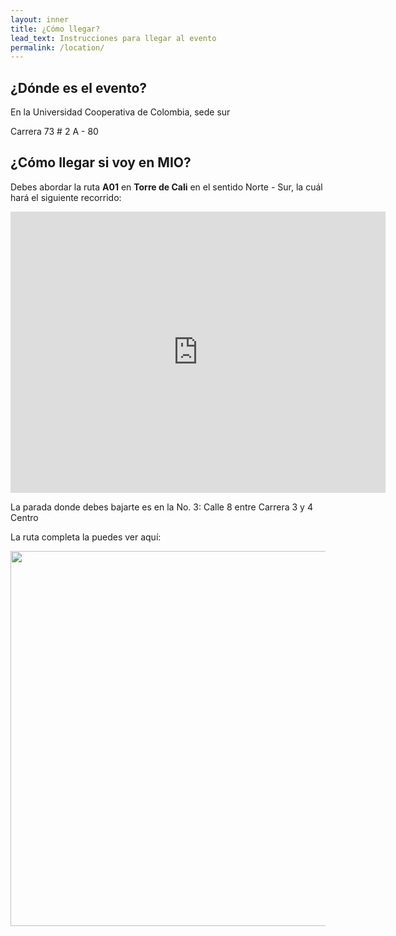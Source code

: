 ```yaml
---
layout: inner
title: ¿Cómo llegar?
lead_text: Instrucciones para llegar al evento
permalink: /location/
---
```


## ¿Dónde es el evento?

En la Universidad Cooperativa de Colombia, sede sur

Carrera 73 # 2 A - 80

## ¿Cómo llegar si voy en MIO?

Debes abordar la ruta **A01** en **Torre de Cali** en el sentido Norte - Sur, la cuál hará el siguiente recorrido:

<iframe src="https://www.google.com/maps/embed?pb=!1m28!1m12!1m3!1d7965.130762870004!2d-76.53737847781005!3d3.4552851399403695!2m3!1f0!2f0!3f0!3m2!1i1024!2i768!4f13.1!4m13!3e0!4m5!1s0x8e30a6693ffdb00b%3A0x18be81b10a65b827!2sEstacion+Torre+De+Cali%2C+Troncal+Carrera+1%2C+Cali%2C+Valle+del+Cauca!3m2!1d3.457134!2d-76.530045!4m5!1s0x8e30a66522916745%3A0xdcb3bd26aa73090a!2sCamara+de+Comercio+de+Cali%2C+Cl.+8%2C+Cali%2C+Valle+del+Cauca!3m2!1d3.4516584!2d-76.5355491!5e0!3m2!1sen!2sco!4v1461946206659" width="600" height="450" frameborder="0" style="border:0" allowfullscreen></iframe>

La parada donde debes bajarte es en la No. 3: Calle 8 entre Carrera 3 y 4 Centro

La ruta completa la puedes ver aquí:

<img src="http://www.mio.com.co/images/stories/rutas%20pdf/rutas2016/png/A01A%20%20SAN%20BOSCO%20-%20C.A.M%20-%20CENTRO-01.png" width="600px">
